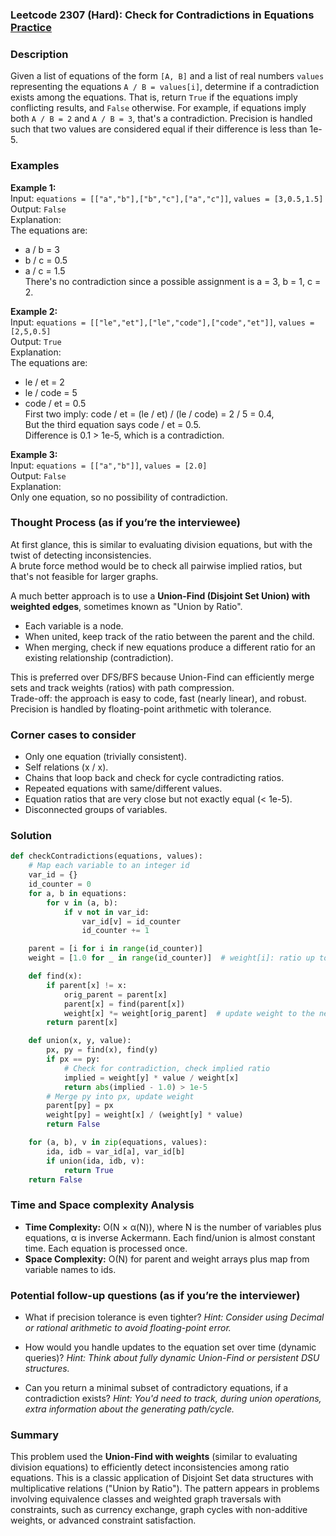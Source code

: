 ### Leetcode 2307 (Hard): Check for Contradictions in Equations [Practice](https://leetcode.com/problems/check-for-contradictions-in-equations)

### Description  
Given a list of equations of the form `[A, B]` and a list of real numbers `values` representing the equations `A / B = values[i]`, determine if a contradiction exists among the equations. That is, return `True` if the equations imply conflicting results, and `False` otherwise. For example, if equations imply both `A / B = 2` and `A / B = 3`, that's a contradiction. Precision is handled such that two values are considered equal if their difference is less than 1e-5.

### Examples  

**Example 1:**  
Input: `equations = [["a","b"],["b","c"],["a","c"]]`, `values = [3,0.5,1.5]`  
Output: `False`  
Explanation:  
The equations are:  
- a / b = 3  
- b / c = 0.5  
- a / c = 1.5  
There's no contradiction since a possible assignment is a = 3, b = 1, c = 2.

**Example 2:**  
Input: `equations = [["le","et"],["le","code"],["code","et"]]`, `values = [2,5,0.5]`  
Output: `True`  
Explanation:  
The equations are:  
- le / et = 2  
- le / code = 5  
- code / et = 0.5  
First two imply: code / et = (le / et) / (le / code) = 2 / 5 = 0.4,  
But the third equation says code / et = 0.5.  
Difference is 0.1 > 1e-5, which is a contradiction.

**Example 3:**  
Input: `equations = [["a","b"]]`, `values = [2.0]`  
Output: `False`  
Explanation:  
Only one equation, so no possibility of contradiction.

### Thought Process (as if you’re the interviewee)  
At first glance, this is similar to evaluating division equations, but with the twist of detecting inconsistencies.  
A brute force method would be to check all pairwise implied ratios, but that's not feasible for larger graphs.

A much better approach is to use a **Union-Find (Disjoint Set Union) with weighted edges**, sometimes known as "Union by Ratio".  
- Each variable is a node.  
- When united, keep track of the ratio between the parent and the child.  
- When merging, check if new equations produce a different ratio for an existing relationship (contradiction).  

This is preferred over DFS/BFS because Union-Find can efficiently merge sets and track weights (ratios) with path compression.  
Trade-off: the approach is easy to code, fast (nearly linear), and robust. Precision is handled by floating-point arithmetic with tolerance.

### Corner cases to consider  
- Only one equation (trivially consistent).
- Self relations (x / x).
- Chains that loop back and check for cycle contradicting ratios.
- Repeated equations with same/different values.
- Equation ratios that are very close but not exactly equal (\< 1e-5).
- Disconnected groups of variables.

### Solution

```python
def checkContradictions(equations, values):
    # Map each variable to an integer id
    var_id = {}
    id_counter = 0
    for a, b in equations:
        for v in (a, b):
            if v not in var_id:
                var_id[v] = id_counter
                id_counter += 1

    parent = [i for i in range(id_counter)]
    weight = [1.0 for _ in range(id_counter)]  # weight[i]: ratio up to its parent

    def find(x):
        if parent[x] != x:
            orig_parent = parent[x]
            parent[x] = find(parent[x])
            weight[x] *= weight[orig_parent]  # update weight to the new parent
        return parent[x]

    def union(x, y, value):
        px, py = find(x), find(y)
        if px == py:
            # Check for contradiction, check implied ratio
            implied = weight[y] * value / weight[x]
            return abs(implied - 1.0) > 1e-5
        # Merge py into px, update weight
        parent[py] = px
        weight[py] = weight[x] / (weight[y] * value)
        return False

    for (a, b), v in zip(equations, values):
        ida, idb = var_id[a], var_id[b]
        if union(ida, idb, v):
            return True
    return False
```

### Time and Space complexity Analysis  

- **Time Complexity:** O(N × α(N)), where N is the number of variables plus equations, α is inverse Ackermann. Each find/union is almost constant time. Each equation is processed once.
- **Space Complexity:** O(N) for parent and weight arrays plus map from variable names to ids.

### Potential follow-up questions (as if you’re the interviewer)  

- What if precision tolerance is even tighter?
  *Hint: Consider using Decimal or rational arithmetic to avoid floating-point error.*

- How would you handle updates to the equation set over time (dynamic queries)?
  *Hint: Think about fully dynamic Union-Find or persistent DSU structures.*

- Can you return a minimal subset of contradictory equations, if a contradiction exists?
  *Hint: You'd need to track, during union operations, extra information about the generating path/cycle.*

### Summary
This problem used the **Union-Find with weights** (similar to evaluating division equations) to efficiently detect inconsistencies among ratio equations. This is a classic application of Disjoint Set data structures with multiplicative relations ("Union by Ratio"). The pattern appears in problems involving equivalence classes and weighted graph traversals with constraints, such as currency exchange, graph cycles with non-additive weights, or advanced constraint satisfaction.